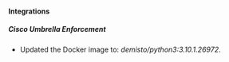 #### Integrations
##### Cisco Umbrella Enforcement
- Updated the Docker image to: *demisto/python3:3.10.1.26972*.
